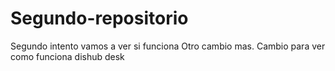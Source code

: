 # Segundo-repositorio
Segundo intento 
vamos a ver si funciona 
Otro cambio mas.
Cambio para ver como funciona dishub desk
